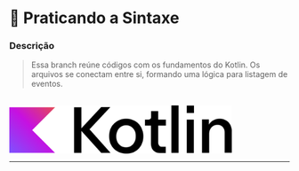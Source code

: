 # 🥚 Praticando a Sintaxe

### Descrição

> Essa branch reúne códigos com os fundamentos do Kotlin. Os arquivos se conectam entre si, formando uma lógica para listagem de eventos.

<br>

 <img src= "https://github.com/RgoSL/KotlinAtivs/blob/main/KotlinLogo.svg" align = center width = 400px alt="Logo Kotlin"/>

---
